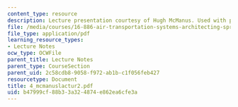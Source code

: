 ```yaml
---
content_type: resource
description: Lecture presentation courtesy of Hugh McManus. Used with permission.
file: /media/courses/16-886-air-transportation-systems-architecting-spring-2004/b47999cf88b33a324874e862ea6cfe3a_4_mcmanuslactur2.pdf
file_type: application/pdf
learning_resource_types:
- Lecture Notes
ocw_type: OCWFile
parent_title: Lecture Notes
parent_type: CourseSection
parent_uid: 2c58cdb8-9058-f972-ab1b-c1f056feb427
resourcetype: Document
title: 4_mcmanuslactur2.pdf
uid: b47999cf-88b3-3a32-4874-e862ea6cfe3a
---
```


